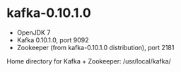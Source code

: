 # kafka-0.10.1.0

* OpenJDK 7
* Kafka 0.10.1.0, port 9092
* Zookeeper (from kafka-0.10.1.0 distribution), port 2181

Home directory for Kafka + Zookeeper: /usr/local/kafka/ 
